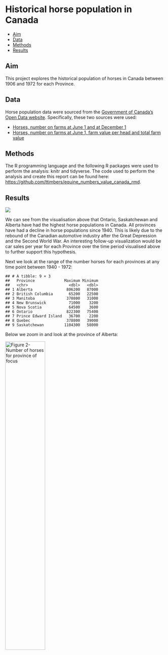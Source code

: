 Historical horse population in Canada
================

-   [Aim](#aim)
-   [Data](#data)
-   [Methods](#methods)
-   [Results](#results)

## Aim

This project explores the historical population of horses in Canada
between 1906 and 1972 for each Province.

## Data

Horse population data were sourced from the [Government of Canada’s Open
Data website](http://open.canada.ca/en/open-data). Specifically, these
two sources were used:

-   [Horses, number on farms at June 1 and at December
    1](http://open.canada.ca/data/en/dataset/43b3a9b3-3842-45e7-8bc8-c4c27b9462ab)
-   [Horses, number on farms at June 1, farm value per head and total
    farm
    value](http://open.canada.ca/data/en/dataset/b374f60b-9580-44dc-83f6-c0a850c15f30)

## Methods

The R programming language and the following R packages were used to
perform the analysis: knitr and tidyverse. The code used to perform the
analysis and create this report can be found here:
<https://github.com/ttimbers/equine_numbers_value_canada_rmd>.

## Results

![](hist_horse_pop_files/figure-gfm/plot%20horses-1.png)<!-- -->

We can see from the visualisation above that Ontario, Saskatchewan and
Alberta have had the highest horse populations in Canada. All provinces
have had a decline in horse populations since 1940. This is likely due
to the rebound of the Canadian automotive industry after the Great
Depression and the Second World War. An interesting follow-up
visualization would be car sales per year for each Province over the
time period visualised above to further support this hypothesis.

Next we look at the range of the number horses for each provinces at any
time point between 1940 - 1972:

    ## # A tibble: 9 × 3
    ##   Province             Maximum Minimum
    ##   <chr>                  <dbl>   <dbl>
    ## 1 Alberta               806200   87000
    ## 2 British Columbia       65200   22500
    ## 3 Manitoba              370800   31000
    ## 4 New Brunswick          71000    3200
    ## 5 Nova Scotia            64500    3600
    ## 6 Ontario               822300   75400
    ## 7 Prince Edward Island   36700    2200
    ## 8 Quebec                378800   39000
    ## 9 Saskatchewan         1104300   58000

Below we zoom in and look at the province of Alberta:

<img src="hist_horse_pop_files/figure-gfm/plot province-1.png" title="Figure 2- Number of horses for province of focus" alt="Figure 2- Number of horses for province of focus" width="50%" />
